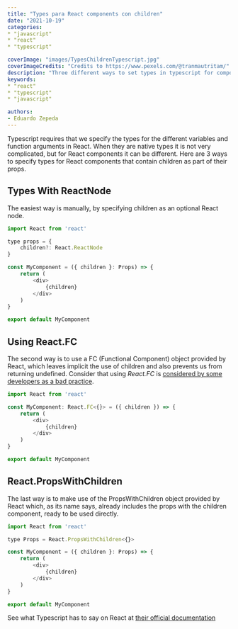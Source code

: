 ```yaml
---
title: "Types para React components con children"
date: "2021-10-19"
categories:
* "javascript"
* "react"
* "typescript"

coverImage: "images/TypesChildrenTypescript.jpg"
coverImageCredits: "Credits to https://www.pexels.com/@tranmautritam/"
description: "Three different ways to set types in typescript for components that receive children as a parameter in React."
keywords:
* "react"
* "typescript"
* "javascript"

authors:
- Eduardo Zepeda
---
```


Typescript requires that we specify the types for the different variables and function arguments in React. When they are native types it is not very complicated, but for React components it can be different. Here are 3 ways to specify types for React components that contain children as part of their props.

## Types With ReactNode

The easiest way is manually, by specifying children as an optional React node.

```javascript
import React from 'react'

type props = {
    children?: React.ReactNode
}

const MyComponent = ({ children }: Props) => {
    return (
        <div>
            {children}      
        </div>
    )
}

export default MyComponent
```

## Using React.FC

The second way is to use a FC (Functional Component) object provided by React, which leaves implicit the use of children and also prevents us from returning undefined. Consider that using _React.FC_ is [considered by some developers as a bad practice](/why-using-react-fc-could-be-a-bad-practice/).

```javascript
import React from 'react'

const MyComponent: React.FC<{}> = ({ children }) => {
    return (
        <div>
            {children}      
        </div>
    )
}

export default MyComponent
```

## React.PropsWithChildren

The last way is to make use of the PropsWithChildren object provided by React which, as its name says, already includes the props with the children component, ready to be used directly.

```javascript
import React from 'react'

type Props = React.PropsWithChildren<{}>

const MyComponent = ({ children }: Props) => {
    return (
        <div>
            {children}      
        </div>
    )
}

export default MyComponent
```

See what Typescript has to say on React at [their official documentation](https://www.typescriptlang.org/docs/handbook/jsx.html#react-integration)